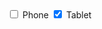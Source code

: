 <label class="au-control-input">
  <input class="au-control-input__input" type="checkbox" name="checkbox-ex">
  <span class="au-control-input__text">Phone</span>
</label>
<label class="au-control-input">
  <input class="au-control-input__input" type="checkbox" name="checkbox-ex" checked>
  <span class="au-control-input__text">Tablet</span>
</label>
